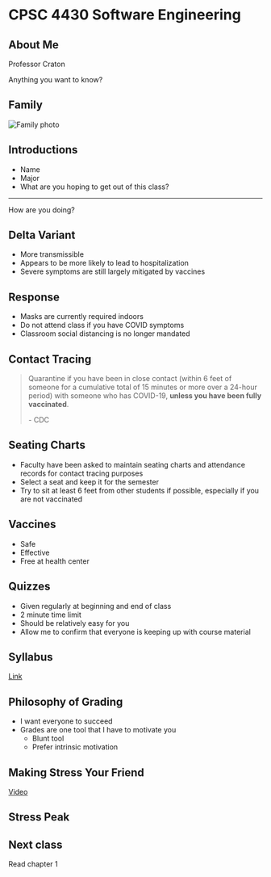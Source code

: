 CPSC 4430 Software Engineering
==============================

About Me
--------

Professor Craton

Anything you want to know?

Family
------

![Family photo](https://joncraton.com/public/family.jpg)

Introductions
-------------

- Name
- Major
- What are you hoping to get out of this class?

---

How are you doing?

Delta Variant
-------------

- More transmissible
- Appears to be more likely to lead to hospitalization
- Severe symptoms are still largely mitigated by vaccines

Response
--------

- Masks are currently required indoors
- Do not attend class if you have COVID symptoms
- Classroom social distancing is no longer mandated

Contact Tracing
---------------

> Quarantine if you have been in close contact (within 6 feet of someone for a cumulative total of 15 minutes or more over a 24-hour period) with someone who has COVID-19, **unless you have been fully vaccinated**.
> 
> \- CDC

Seating Charts
--------------

- Faculty have been asked to maintain seating charts and attendance records for contact tracing purposes
- Select a seat and keep it for the semester
- Try to sit at least 6 feet from other students if possible, especially if you are not vaccinated

Vaccines
--------

- Safe
- Effective
- Free at health center

Quizzes
-------

- Given regularly at beginning and end of class
- 2 minute time limit
- Should be relatively easy for you
- Allow me to confirm that everyone is keeping up with course material

Syllabus
--------

[Link](../syllabus.html)

Philosophy of Grading
---------------------

- I want everyone to succeed
- Grades are one tool that I have to motivate you
    - Blunt tool
    - Prefer intrinsic motivation
    
Making Stress Your Friend
-------------------------

[Video](https://www.youtube.com/watch?v=RcGyVTAoXEU)

Stress Peak
-----------

Next class
----------

Read chapter 1
